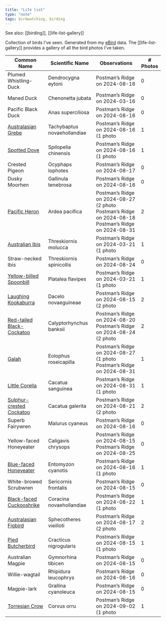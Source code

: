 ```yaml
---
title: "Life list"
type: "note"
tags: birdwatching, birding
---
```


See also: [[birding]], [[life-list-gallery]]

Collection of birds I've seen. Generated from my [eBird](https://ebird.org) data. The [[life-list-gallery]] provides a gallery of all the bird photos I've taken.

| Common Name | Scientific Name | Observations | # Photos |
| -------------|-----------------|----------| ----- |
| Plumed Whistling-Duck | Dendrocygna eytoni |  Postman’s Ridge on 2024-08-16<br /> | 0 | 
| Maned Duck | Chenonetta jubata |  Postman’s Ridge on 2024-03-16<br /> | 0 | 
| Pacific Black Duck | Anas superciliosa |  Postman’s Ridge on 2024-08-16<br /> | 0 | 
| [Australasian Grebe](./australasianGrebe.md) | Tachybaptus novaehollandiae |  Postman’s Ridge on 2024-08-16 (1 photo<br /> | 1 | 
| [Spotted Dove](./spottedDove.md) | Spilopelia chinensis |  Postman’s Ridge on 2024-08-16 (1 photo<br /> | 1 | 
| Crested Pigeon | Ocyphaps lophotes |  Postman’s Ridge on 2024-08-17<br /> | 0 | 
| Dusky Moorhen | Gallinula tenebrosa |  Postman’s Ridge on 2024-08-16<br /> | 0 | 
| [Pacific Heron](./pacificHeron.md) | Ardea pacifica |  Postman’s Ridge on 2024-08-27 (2 photo<br /> Postman’s Ridge on 2024-08-18<br /> Postman’s Ridge on 2024-08-31<br /> | 2 | 
| [Australian Ibis](./australianIbis.md) | Threskiornis molucca |  Postman’s Ridge on 2024-03-21 (1 photo<br /> | 1 | 
| Straw-necked Ibis | Threskiornis spinicollis |  Postman’s Ridge on 2024-08-24<br /> | 0 | 
| [Yellow-billed Spoonbill](./yellowbilledSpoonbill.md) | Platalea flavipes |  Postman’s Ridge on 2024-03-21 (1 photo<br /> | 1 | 
| [Laughing Kookaburra](./laughingKookaburra.md) | Dacelo novaeguineae |  Postman’s Ridge on 2024-08-15 (2 photo<br /> | 2 | 
| [Red-tailed Black-Cockatoo](./redtailedBlackCockatoo.md) | Calyptorhynchus banksii |  Postman’s Ridge on 2024-08-20<br /> Postman’s Ridge on 2024-08-24 (2 photo<br /> | 2 | 
| [Galah](./galah.md) | Eolophus roseicapilla |  Postman’s Ridge on 2024-08-27 (1 photo<br /> Postman’s Ridge on 2024-08-31<br /> | 1 | 
| [Little Corella](./littleCorella.md) | Cacatua sanguinea |  Postman’s Ridge on 2024-08-31 (1 photo<br /> | 1 | 
| [Sulphur-crested Cockatoo](./sulphurcrestedCockatoo.md) | Cacatua galerita |  Postman’s Ridge on 2024-08-21 (2 photo<br /> | 2 | 
| Superb Fairywren | Malurus cyaneus |  Postman’s Ridge on 2024-08-16<br /> | 0 | 
| Yellow-faced Honeyeater | Caligavis chrysops |  Postman’s Ridge on 2024-08-15<br /> Postman’s Ridge on 2024-08-25<br /> | 0 | 
| [Blue-faced Honeyeater](./bluefacedHoneyeater.md) | Entomyzon cyanotis |  Postman’s Ridge on 2024-08-16 (1 photo<br /> | 1 | 
| White-browed Scrubwren | Sericornis frontalis |  Postman’s Ridge on 2024-08-15<br /> | 0 | 
| [Black-faced Cuckooshrike](./blackfacedCuckooshrike.md) | Coracina novaehollandiae |  Postman’s Ridge on 2024-08-22 (1 photo<br /> | 1 | 
| [Australasian Figbird](./australasianFigbird.md) | Sphecotheres vieilloti |  Postman’s Ridge on 2024-08-17 (2 photo<br /> | 2 | 
| [Pied Butcherbird](./piedButcherbird.md) | Cracticus nigrogularis |  Postman’s Ridge on 2024-08-15 (1 photo<br /> | 1 | 
| Australian Magpie | Gymnorhina tibicen |  Postman’s Ridge on 2024-08-15<br /> | 0 | 
| Willie-wagtail | Rhipidura leucophrys |  Postman’s Ridge on 2024-08-16<br /> | 0 | 
| Magpie-lark | Grallina cyanoleuca |  Postman’s Ridge on 2024-08-15<br /> | 0 | 
| [Torresian Crow](./torresianCrow.md) | Corvus orru |  Postman’s Ridge on 2024-09-02 (1 photo<br /> | 1 | 
